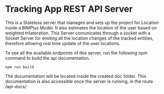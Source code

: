 # Tracking App REST API Server 
This is a Stateless server that manages and sets up the project for Location inside a BIMPlus Model. It also estimates the location of the user based on weighted trilateration. This Server comunicates through a socket with a Socket Server for emiting all the location changes of the tracked entities, therefore allowing real time update of the user locations.

To see all the available endpoints of this server, run the following npm command to build the api documentation.
```
npm run build
```
The documentation will be located inside the created *doc* folder.
This documentation is also accessible once the server is running, in the route /api-docs/